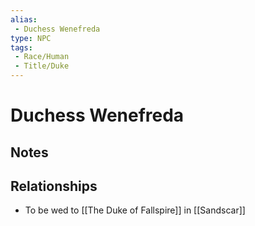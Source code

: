 ```yaml
---
alias: 
 - Duchess Wenefreda
type: NPC
tags: 
 - Race/Human
 - Title/Duke
---
```


# Duchess Wenefreda

## Notes



## Relationships
- To be wed to [[The Duke of Fallspire]] in [[Sandscar]]